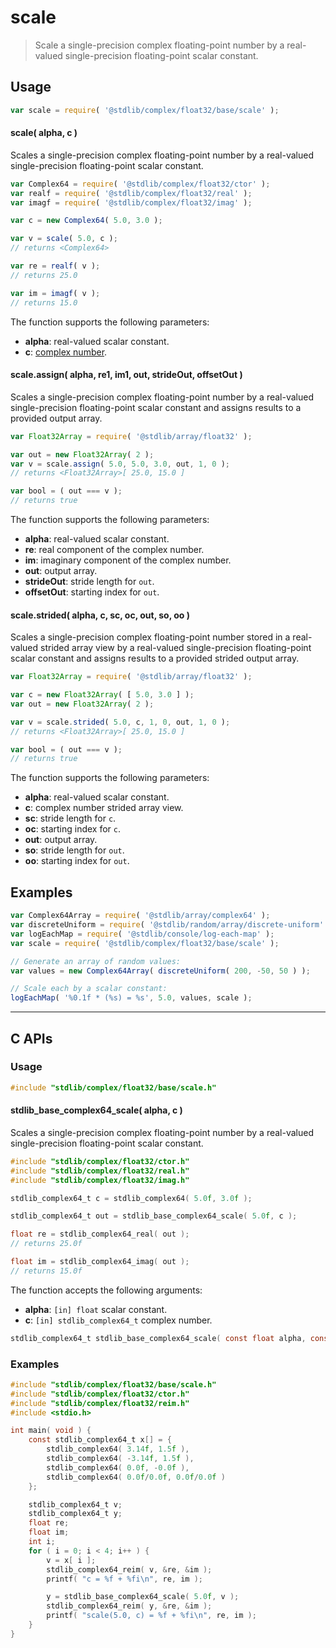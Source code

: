 <!--

@license Apache-2.0

Copyright (c) 2025 The Stdlib Authors.

Licensed under the Apache License, Version 2.0 (the "License");
you may not use this file except in compliance with the License.
You may obtain a copy of the License at

   http://www.apache.org/licenses/LICENSE-2.0

Unless required by applicable law or agreed to in writing, software
distributed under the License is distributed on an "AS IS" BASIS,
WITHOUT WARRANTIES OR CONDITIONS OF ANY KIND, either express or implied.
See the License for the specific language governing permissions and
limitations under the License.

-->

# scale

> Scale a single-precision complex floating-point number by a real-valued single-precision floating-point scalar constant.

<section class="intro">

</section>

<!-- /.intro -->

<section class="usage">

## Usage

```javascript
var scale = require( '@stdlib/complex/float32/base/scale' );
```

#### scale( alpha, c )

Scales a single-precision complex floating-point number by a real-valued single-precision floating-point scalar constant.

```javascript
var Complex64 = require( '@stdlib/complex/float32/ctor' );
var realf = require( '@stdlib/complex/float32/real' );
var imagf = require( '@stdlib/complex/float32/imag' );

var c = new Complex64( 5.0, 3.0 );

var v = scale( 5.0, c );
// returns <Complex64>

var re = realf( v );
// returns 25.0

var im = imagf( v );
// returns 15.0
```

The function supports the following parameters:

-   **alpha**: real-valued scalar constant.
-   **c**: [complex number][@stdlib/complex/float32/ctor].

#### scale.assign( alpha, re1, im1, out, strideOut, offsetOut )

Scales a single-precision complex floating-point number by a real-valued single-precision floating-point scalar constant and assigns results to a provided output array.

```javascript
var Float32Array = require( '@stdlib/array/float32' );

var out = new Float32Array( 2 );
var v = scale.assign( 5.0, 5.0, 3.0, out, 1, 0 );
// returns <Float32Array>[ 25.0, 15.0 ]

var bool = ( out === v );
// returns true
```

The function supports the following parameters:

-   **alpha**: real-valued scalar constant.
-   **re**: real component of the complex number.
-   **im**: imaginary component of the complex number.
-   **out**: output array.
-   **strideOut**: stride length for `out`.
-   **offsetOut**: starting index for `out`.

#### scale.strided( alpha, c, sc, oc, out, so, oo )

Scales a single-precision complex floating-point number stored in a real-valued strided array view by a real-valued single-precision floating-point scalar constant and assigns results to a provided strided output array.

```javascript
var Float32Array = require( '@stdlib/array/float32' );

var c = new Float32Array( [ 5.0, 3.0 ] );
var out = new Float32Array( 2 );

var v = scale.strided( 5.0, c, 1, 0, out, 1, 0 );
// returns <Float32Array>[ 25.0, 15.0 ]

var bool = ( out === v );
// returns true
```

The function supports the following parameters:

-   **alpha**: real-valued scalar constant.
-   **c**: complex number strided array view.
-   **sc**: stride length for `c`.
-   **oc**: starting index for `c`.
-   **out**: output array.
-   **so**: stride length for `out`.
-   **oo**: starting index for `out`.

</section>

<!-- /.usage -->

<section class="examples">

## Examples

<!-- eslint no-undef: "error" -->

```javascript
var Complex64Array = require( '@stdlib/array/complex64' );
var discreteUniform = require( '@stdlib/random/array/discrete-uniform' );
var logEachMap = require( '@stdlib/console/log-each-map' );
var scale = require( '@stdlib/complex/float32/base/scale' );

// Generate an array of random values:
var values = new Complex64Array( discreteUniform( 200, -50, 50 ) );

// Scale each by a scalar constant:
logEachMap( '%0.1f * (%s) = %s', 5.0, values, scale );
```

</section>

<!-- /.examples -->

<!-- C interface documentation. -->

* * *

<section class="c">

## C APIs

<!-- Section to include introductory text. Make sure to keep an empty line after the intro `section` element and another before the `/section` close. -->

<section class="intro">

</section>

<!-- /.intro -->

<!-- C usage documentation. -->

<section class="usage">

### Usage

```c
#include "stdlib/complex/float32/base/scale.h"
```

#### stdlib_base_complex64_scale( alpha, c )

Scales a single-precision complex floating-point number by a real-valued single-precision floating-point scalar constant.

```c
#include "stdlib/complex/float32/ctor.h"
#include "stdlib/complex/float32/real.h"
#include "stdlib/complex/float32/imag.h"

stdlib_complex64_t c = stdlib_complex64( 5.0f, 3.0f );

stdlib_complex64_t out = stdlib_base_complex64_scale( 5.0f, c );

float re = stdlib_complex64_real( out );
// returns 25.0f

float im = stdlib_complex64_imag( out );
// returns 15.0f
```

The function accepts the following arguments:

-   **alpha**: `[in] float` scalar constant.
-   **c**: `[in] stdlib_complex64_t` complex number.

```c
stdlib_complex64_t stdlib_base_complex64_scale( const float alpha, const stdlib_complex64_t c );
```

</section>

<!-- /.usage -->

<!-- C API usage notes. Make sure to keep an empty line after the `section` element and another before the `/section` close. -->

<section class="notes">

</section>

<!-- /.notes -->

<!-- C API usage examples. -->

<section class="examples">

### Examples

```c
#include "stdlib/complex/float32/base/scale.h"
#include "stdlib/complex/float32/ctor.h"
#include "stdlib/complex/float32/reim.h"
#include <stdio.h>

int main( void ) {
    const stdlib_complex64_t x[] = {
        stdlib_complex64( 3.14f, 1.5f ),
        stdlib_complex64( -3.14f, 1.5f ),
        stdlib_complex64( 0.0f, -0.0f ),
        stdlib_complex64( 0.0f/0.0f, 0.0f/0.0f )
    };

    stdlib_complex64_t v;
    stdlib_complex64_t y;
    float re;
    float im;
    int i;
    for ( i = 0; i < 4; i++ ) {
        v = x[ i ];
        stdlib_complex64_reim( v, &re, &im );
        printf( "c = %f + %fi\n", re, im );

        y = stdlib_base_complex64_scale( 5.0f, v );
        stdlib_complex64_reim( y, &re, &im );
        printf( "scale(5.0, c) = %f + %fi\n", re, im );
    }
}
```

</section>

<!-- /.examples -->

</section>

<!-- /.c -->

<!-- Section for related `stdlib` packages. Do not manually edit this section, as it is automatically populated. -->

<section class="related">

</section>

<!-- /.related -->

<!-- Section for all links. Make sure to keep an empty line after the `section` element and another before the `/section` close. -->

<section class="links">

[@stdlib/complex/float32/ctor]: https://github.com/stdlib-js/complex/tree/main/float32/ctor

</section>

<!-- /.links -->
